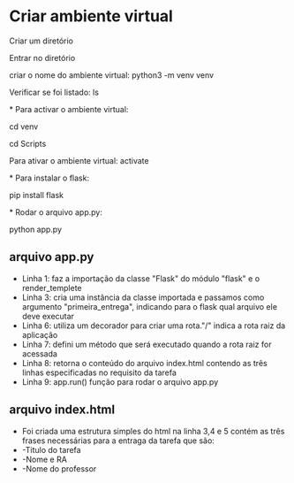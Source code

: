 # Criar ambiente virtual

<p>Criar um diretório</p>
<p>Entrar no diretório</p>
<p>criar o nome do ambiente virtual: python3 -m venv venv</p>
<p>Verificar se foi listado: ls</p>
* Para activar o ambiente virtual:
<p>cd venv</p>
<p>cd Scripts</p>
<p>Para ativar o ambiente virtual: activate</p>
* Para instalar o flask:
<p>pip install flask</p>
* Rodar o arquivo app.py:
<p>python app.py</p>


## arquivo app.py

* Linha 1: faz a importação da classe "Flask" do módulo "flask" e o render_templete
* Linha 3: cria uma instância da classe importada e passamos como argumento "primeira_entrega", indicando para o flask
qual arquivo ele deve executar
* Linha 6: utiliza um decorador para criar uma rota."/" indica a rota raiz da aplicação
* Linha 7: defini um método que será executado quando a rota raiz for acessada
* Linha 8: retorna o conteúdo do arquivo index.html contendo as três linhas especificadas no requisito da tarefa
* Linha 9: app.run() função para rodar o arquivo app.py

## arquivo index.html
* Foi criada uma estrutura simples do html
na linha 3,4 e 5 contém as três frases necessárias para a entraga da tarefa que são:
* -Titulo do tarefa
* -Nome e RA
* -Nome do professor
